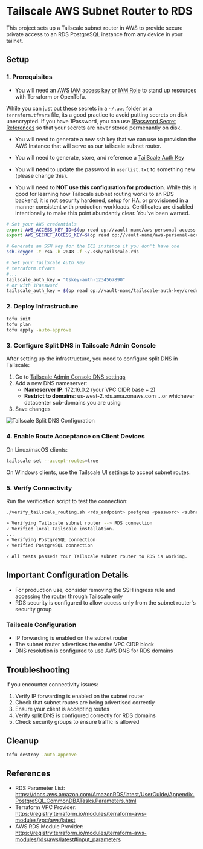# Tailscale AWS Subnet Router to RDS

This project sets up a Tailscale subnet router in AWS to provide secure private access to an RDS PostgreSQL instance from any device in your tailnet.

## Setup

### 1. Prerequisites

- You will need an [AWS IAM access key or IAM Role](https://docs.aws.amazon.com/IAM/latest/UserGuide/id_credentials_access-keys.html) to stand up resources with Terraform or OpenTofu.

While you can just put these secrets in a `~/.aws` folder or a `terraform.tfvars` file, its a good practice to avoid putting secrets on disk unencrypted. If you have 1Password, you can use [1Password Secret References](https://developer.1password.com/docs/cli/secret-references/) so that your secrets are never stored permenantly on disk.

- You will need to generate a new ssh key that we can use to provision the AWS Instance that will serve as our tailscale subnet router.

- You will need to generate, store, and reference a [TailScale Auth Key](https://login.tailscale.com/admin/settings/keys)

- You will **need** to update the password in `userlist.txt` to something new (please change this).

- You will need to **NOT use this configuration for production**. While this is good for learning how Tailscale subnet routing works to an RDS backend, it is not security hardened, setup for HA, or provisioned in a manner consistent with production workloads. Certificates are disabled intentionally to make this point abundantly clear. You've been warned.

```bash
# Set your AWS credentials
export AWS_ACCESS_KEY_ID=$(op read op://vault-name/aws-personal-access-key/access_key_id)
export AWS_SECRET_ACCESS_KEY=$(op read op://vault-name/aws-personal-access-key/secret_access_key)

# Generate an SSH key for the EC2 instance if you don't have one
ssh-keygen -t rsa -b 2048 -f ~/.ssh/tailscale-rds

# Set your TailScale Auth Key
# terraform.tfvars
#...
tailscale_auth_key = "tskey-auth-1234567890"
# or with 1Password
tailscale_auth_key = $(op read op://vault-name/tailscale-auth-key/credential)
```

### 2. Deploy Infrastructure

```bash
tofu init
tofu plan
tofu apply -auto-approve
```

### 3. Configure Split DNS in Tailscale Admin Console

After setting up the infrastructure, you need to configure split DNS in Tailscale:

1. Go to [Tailscale Admin Console DNS settings](https://login.tailscale.com/admin/dns)
2. Add a new DNS nameserver:
   - **Nameserver IP**: 172.16.0.2 (your VPC CIDR base + 2)
   - **Restrict to domains**: us-west-2.rds.amazonaws.com
     ...or whichever datacenter sub-domains you are using
3. Save changes

![Tailscale Split DNS Configuration](https://tailscale.com/kb/1235/rds-aws/assets/adding-split-dns-resolver.png)

### 4. Enable Route Acceptance on Client Devices

On Linux/macOS clients:
```bash
tailscale set --accept-routes=true
```

On Windows clients, use the Tailscale UI settings to accept subnet routes.

### 5. Verify Connectivity

Run the verification script to test the connection:
```bash
./verify_tailscale_routing.sh <rds_endpoint> postgres <password> <subnet_router_ip>
```

```bash
» Verifying Tailscale subnet router --> RDS connection
✓ Verified local Tailscale installation.
...
» Verifying PostgreSQL connection
✓ Verified PostgreSQL connection

✓ All tests passed! Your Tailscale subnet router to RDS is working.
```

## Important Configuration Details

- For production use, consider removing the SSH ingress rule and accessing the router through Tailscale only
- RDS security is configured to allow access only from the subnet router's security group

### Tailscale Configuration

- IP forwarding is enabled on the subnet router
- The subnet router advertises the entire VPC CIDR block
- DNS resolution is configured to use AWS DNS for RDS domains

## Troubleshooting

If you encounter connectivity issues:

1. Verify IP forwarding is enabled on the subnet router
2. Check that subnet routes are being advertised correctly
3. Ensure your client is accepting routes
4. Verify split DNS is configured correctly for RDS domains
5. Check security groups to ensure traffic is allowed

## Cleanup

```bash
tofu destroy -auto-approve
```

## References

- RDS Parameter List: https://docs.aws.amazon.com/AmazonRDS/latest/UserGuide/Appendix.PostgreSQL.CommonDBATasks.Parameters.html
- Terraform VPC Provider: https://registry.terraform.io/modules/terraform-aws-modules/vpc/aws/latest
- AWS RDS Module Provider: https://registry.terraform.io/modules/terraform-aws-modules/rds/aws/latest#input_parameters
